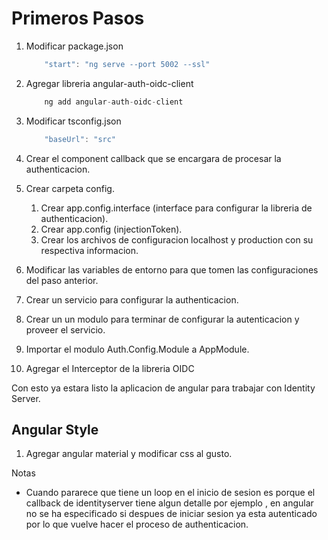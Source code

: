 # Primeros Pasos

1. Modificar package.json

    ```Typescript
        "start": "ng serve --port 5002 --ssl"
    ```

2. Agregar libreria angular-auth-oidc-client

    ```Typescript
        ng add angular-auth-oidc-client
    ```
  
3. Modificar tsconfig.json

    ```Typescript
        "baseUrl": "src"
    ```

4. Crear el component callback que se encargara de procesar la authenticacion.

5. Crear carpeta config.
    1. Crear app.config.interface (interface para configurar la libreria de authenticacion).
    2. Crear app.config (injectionToken).
    3. Crear los archivos de configuracion localhost y production con su respectiva informacion.

6. Modificar las variables de entorno para que tomen las configuraciones del paso anterior.

7. Crear un servicio para configurar la authenticacion.

8. Crear un un modulo para terminar de configurar la autenticacion y proveer el servicio.

9. Importar el modulo Auth.Config.Module a AppModule.

10. Agregar el Interceptor de la libreria OIDC

Con esto ya estara listo la aplicacion de angular para trabajar con Identity Server.

## Angular Style

1. Agregar angular material y modificar css al gusto.

Notas

* Cuando pararece que tiene un loop en el inicio de sesion es porque el callback de identityserver tiene algun detalle por ejemplo , en angular no se ha especificado si despues de iniciar sesion ya esta autenticado por lo que vuelve hacer el proceso de authenticacion.
